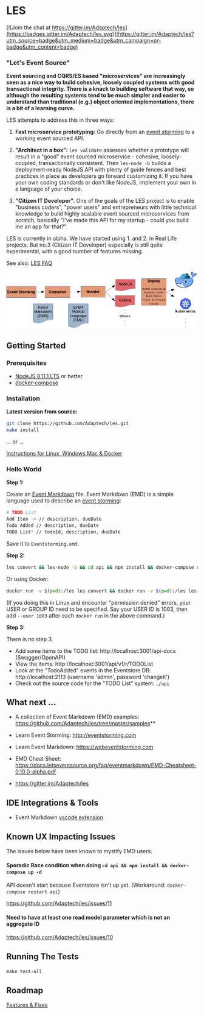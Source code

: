 # LES

[![Join the chat at https://gitter.im/Adaptech/les](https://badges.gitter.im/Adaptech/les.svg)](https://gitter.im/Adaptech/les?utm_source=badge&utm_medium=badge&utm_campaign=pr-badge&utm_content=badge)

### "Let's Event Source"

**Event sourcing and CQRS/ES based "microservices" are increasingly seen as a nice way to build cohesive, loosely coupled systems with good transactional integrity. There is a knack to building software that way, so although the resulting systems tend to be much simpler and easier to understand than traditional (e.g.) object oriented implementations, there is a bit of a learning curve.**

LES attempts to address this in three ways:

1. **Fast microservice prototyping:** Go directly from an [event storming](http://ziobrando.blogspot.ca/2013/11/introducing-event-storming.html) to a working event sourced API.

2. **"Architect in a box":** ```les validate``` assesses whether a prototype will result in a "good" event sourced microservice - cohesive, loosely-coupled, transactionally consistent. Then ```les-node -b``` builds a deployment-ready NodeJS API with plenty of guide fences and best practices in place as developers go forward customizing it. If you have your own coding standards or don't like NodeJS, implement your own in a language of your choice.

3. **"Citizen IT Developer".** One of the goals of the LES project is to enable "business coders", "power users" and entrepreneurs with little technical knowledge to build highly scalable event sourced microservices from scratch, basically "I've made this API for my startup - could you build me an app for that?"

LES is currently in alpha. We have started using 1. and 2. in Real Life projects. But no.3 (Citizen IT Developer) especially is still quite experimental, with a good number of features missing.

See also: [LES FAQ](https://docs.letseventsource.org/faq/)

![LESTER Pipeline](https://github.com/Adaptech/les/blob/master/LESTER-stack-diagram.png)

## Getting Started

### Prerequisites

* [NodeJS 8.11.1 LTS](https://nodejs.org/en/) or better
* [docker-compose](https://docs.docker.com/compose/install/)

### Installation

**Latest version from source:**

```bash
git clone https://github.com/Adaptech/les.git
make install
```

... or ... 

[Instructions for Linux, Windows Mac & Docker](INSTALL.md)


### Hello World

**Step 1:**

Create an [Event Markdown](https://webeventstorming.com) file. Event Markdown (EMD) is a simple language used to describe an [event storming](https://ziobrando.blogspot.ca/2013/11/introducing-event-storming.html):

```bash
# TODO List
Add Item -> // description, dueDate
Todo Added // description, dueDate
TODO List* // todoId, description, dueDate
```
Save it to ```Eventstorming.emd```. 

**Step 2:**

```bash
les convert && les-node -b && cd api && npm install && docker-compose up -d --force-recreate
```

Or using Docker:
```bash
docker run -v $(pwd):/les les convert && docker run -v $(pwd):/les les-node -b && cd api && npm install && docker-compose up -d
```

(If you doing this in Linux and encounter "permission denied" errors, your USER or GROUP ID need to be specified.
 Say your USER ID is 1003, then add `--user 1003` after each `docker run` in the above command.)

**Step 3:**

There is no step 3.

* Add some items to the TODO list: http://localhost:3001/api-docs (Swagger/OpenAPI)
* View the items: http://localhost:3001/api/v1/r/TODOList
* Look at the "TodoAdded" events in the Eventstore DB: http://localhost:2113 (username 'admin', password 'changeit')
* Check out the source code for the "TODO List" system: ```./api```

## What next ...

* A collection of Event Markdown (EMD) examples: https://github.com/Adaptech/les/tree/master/samples**

* Learn Event Storming: http://eventstorming.com

* Learn Event Markdown: https://webeventstorming.com

* EMD Cheat Sheet: https://docs.letseventsource.org/faq/eventmarkdown/EMD-Cheatsheet-0.10.0-alpha.pdf

* https://gitter.im/Adaptech/les 

## IDE Integrations & Tools

* Event Markdown [vscode extension](https://github.com/markgukov/vscode-event-markdown)

## Known UX Impacting Issues

The issues below have been known to mystify EMD users:

#### Sporadic Race condition when doing ```cd api && npm install && docker-compose up -d```

API doesn't start because Eventstore isn't up yet. (Workaround: ```docker-compose restart api```)

https://github.com/Adaptech/les/issues/11

#### Need to have at least one read model parameter which is not an aggregate ID

https://github.com/Adaptech/les/issues/10

## Running The Tests

```make test-all```

## Roadmap

[Features & Fixes](roadmap.md)
